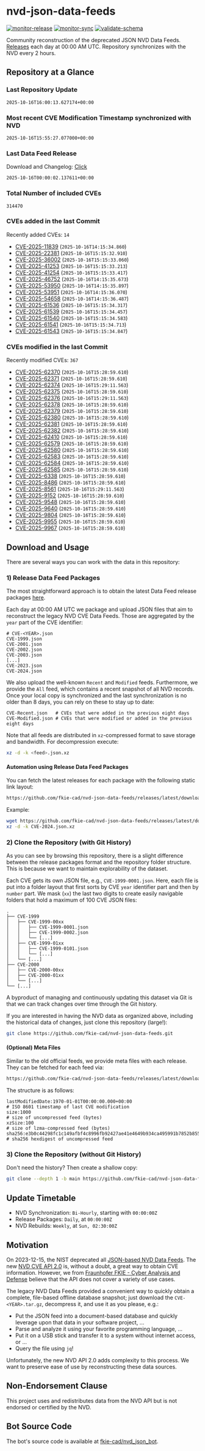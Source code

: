 # nvd-json-data-feeds

[![monitor-release](https://github.com/fkie-cad/nvd-json-data-feeds/actions/workflows/monitor_release.yml/badge.svg)](https://github.com/fkie-cad/nvd-json-data-feeds/actions/workflows/monitor_release.yml)
[![monitor-sync](https://github.com/fkie-cad/nvd-json-data-feeds/actions/workflows/monitor_sync.yml/badge.svg)](https://github.com/fkie-cad/nvd-json-data-feeds/actions/workflows/monitor_sync.yml)
[![validate-schema](https://github.com/fkie-cad/nvd-json-data-feeds/actions/workflows/validate_schema.yml/badge.svg)](https://github.com/fkie-cad/nvd-json-data-feeds/actions/workflows/validate_schema.yml)

Community reconstruction of the deprecated JSON NVD Data Feeds.
[Releases](https://github.com/fkie-cad/nvd-json-data-feeds/releases/latest) each day at 00:00 AM UTC.
Repository synchronizes with the NVD every 2 hours.

## Repository at a Glance

### Last Repository Update

```plain
2025-10-16T16:00:13.627174+00:00
```

### Most recent CVE Modification Timestamp synchronized with NVD

```plain
2025-10-16T15:55:27.077000+00:00
```

### Last Data Feed Release

Download and Changelog: [Click](https://github.com/fkie-cad/nvd-json-data-feeds/releases/latest)

```plain
2025-10-16T00:00:02.137611+00:00
```

### Total Number of included CVEs

```plain
314470
```

### CVEs added in the last Commit

Recently added CVEs: `14`

- [CVE-2025-11839](CVE-2025/CVE-2025-118xx/CVE-2025-11839.json) (`2025-10-16T14:15:34.860`)
- [CVE-2025-22381](CVE-2025/CVE-2025-223xx/CVE-2025-22381.json) (`2025-10-16T15:15:32.910`)
- [CVE-2025-36002](CVE-2025/CVE-2025-360xx/CVE-2025-36002.json) (`2025-10-16T15:15:33.060`)
- [CVE-2025-41253](CVE-2025/CVE-2025-412xx/CVE-2025-41253.json) (`2025-10-16T15:15:33.213`)
- [CVE-2025-41254](CVE-2025/CVE-2025-412xx/CVE-2025-41254.json) (`2025-10-16T15:15:33.417`)
- [CVE-2025-46752](CVE-2025/CVE-2025-467xx/CVE-2025-46752.json) (`2025-10-16T14:15:35.673`)
- [CVE-2025-53950](CVE-2025/CVE-2025-539xx/CVE-2025-53950.json) (`2025-10-16T14:15:35.897`)
- [CVE-2025-53951](CVE-2025/CVE-2025-539xx/CVE-2025-53951.json) (`2025-10-16T14:15:36.070`)
- [CVE-2025-54658](CVE-2025/CVE-2025-546xx/CVE-2025-54658.json) (`2025-10-16T14:15:36.487`)
- [CVE-2025-61536](CVE-2025/CVE-2025-615xx/CVE-2025-61536.json) (`2025-10-16T15:15:34.317`)
- [CVE-2025-61539](CVE-2025/CVE-2025-615xx/CVE-2025-61539.json) (`2025-10-16T15:15:34.457`)
- [CVE-2025-61540](CVE-2025/CVE-2025-615xx/CVE-2025-61540.json) (`2025-10-16T15:15:34.583`)
- [CVE-2025-61541](CVE-2025/CVE-2025-615xx/CVE-2025-61541.json) (`2025-10-16T15:15:34.713`)
- [CVE-2025-61543](CVE-2025/CVE-2025-615xx/CVE-2025-61543.json) (`2025-10-16T15:15:34.847`)


### CVEs modified in the last Commit

Recently modified CVEs: `367`

- [CVE-2025-62370](CVE-2025/CVE-2025-623xx/CVE-2025-62370.json) (`2025-10-16T15:28:59.610`)
- [CVE-2025-62371](CVE-2025/CVE-2025-623xx/CVE-2025-62371.json) (`2025-10-16T15:28:59.610`)
- [CVE-2025-62374](CVE-2025/CVE-2025-623xx/CVE-2025-62374.json) (`2025-10-16T15:29:11.563`)
- [CVE-2025-62375](CVE-2025/CVE-2025-623xx/CVE-2025-62375.json) (`2025-10-16T15:28:59.610`)
- [CVE-2025-62376](CVE-2025/CVE-2025-623xx/CVE-2025-62376.json) (`2025-10-16T15:29:11.563`)
- [CVE-2025-62378](CVE-2025/CVE-2025-623xx/CVE-2025-62378.json) (`2025-10-16T15:28:59.610`)
- [CVE-2025-62379](CVE-2025/CVE-2025-623xx/CVE-2025-62379.json) (`2025-10-16T15:28:59.610`)
- [CVE-2025-62380](CVE-2025/CVE-2025-623xx/CVE-2025-62380.json) (`2025-10-16T15:28:59.610`)
- [CVE-2025-62381](CVE-2025/CVE-2025-623xx/CVE-2025-62381.json) (`2025-10-16T15:28:59.610`)
- [CVE-2025-62382](CVE-2025/CVE-2025-623xx/CVE-2025-62382.json) (`2025-10-16T15:28:59.610`)
- [CVE-2025-62410](CVE-2025/CVE-2025-624xx/CVE-2025-62410.json) (`2025-10-16T15:28:59.610`)
- [CVE-2025-62579](CVE-2025/CVE-2025-625xx/CVE-2025-62579.json) (`2025-10-16T15:28:59.610`)
- [CVE-2025-62580](CVE-2025/CVE-2025-625xx/CVE-2025-62580.json) (`2025-10-16T15:28:59.610`)
- [CVE-2025-62583](CVE-2025/CVE-2025-625xx/CVE-2025-62583.json) (`2025-10-16T15:28:59.610`)
- [CVE-2025-62584](CVE-2025/CVE-2025-625xx/CVE-2025-62584.json) (`2025-10-16T15:28:59.610`)
- [CVE-2025-62585](CVE-2025/CVE-2025-625xx/CVE-2025-62585.json) (`2025-10-16T15:28:59.610`)
- [CVE-2025-6338](CVE-2025/CVE-2025-63xx/CVE-2025-6338.json) (`2025-10-16T15:28:59.610`)
- [CVE-2025-8486](CVE-2025/CVE-2025-84xx/CVE-2025-8486.json) (`2025-10-16T15:28:59.610`)
- [CVE-2025-8561](CVE-2025/CVE-2025-85xx/CVE-2025-8561.json) (`2025-10-16T15:29:11.563`)
- [CVE-2025-9152](CVE-2025/CVE-2025-91xx/CVE-2025-9152.json) (`2025-10-16T15:28:59.610`)
- [CVE-2025-9548](CVE-2025/CVE-2025-95xx/CVE-2025-9548.json) (`2025-10-16T15:28:59.610`)
- [CVE-2025-9640](CVE-2025/CVE-2025-96xx/CVE-2025-9640.json) (`2025-10-16T15:28:59.610`)
- [CVE-2025-9804](CVE-2025/CVE-2025-98xx/CVE-2025-9804.json) (`2025-10-16T15:28:59.610`)
- [CVE-2025-9955](CVE-2025/CVE-2025-99xx/CVE-2025-9955.json) (`2025-10-16T15:28:59.610`)
- [CVE-2025-9967](CVE-2025/CVE-2025-99xx/CVE-2025-9967.json) (`2025-10-16T15:28:59.610`)


## Download and Usage

There are several ways you can work with the data in this repository:

### 1) Release Data Feed Packages

The most straightforward approach is to obtain the latest Data Feed release packages [here](https://github.com/fkie-cad/nvd-json-data-feeds/releases/latest).

Each day at 00:00 AM UTC we package and upload JSON files that aim to reconstruct the legacy NVD CVE Data Feeds.
Those are aggregated by the `year` part of the CVE identifier:

```
# CVE-<YEAR>.json
CVE-1999.json
CVE-2001.json
CVE-2002.json
CVE-2003.json
[...]
CVE-2023.json
CVE-2024.json
```

We also upload the well-known `Recent` and `Modified` feeds.
Furthermore, we provide the `All` feed, which contains a recent snapshot of all NVD records.
Once your local copy is synchronized and the last synchronization is no older than 8 days, you can rely on these to stay up to date:

```plain
CVE-Recent.json   # CVEs that were added in the previous eight days
CVE-Modified.json # CVEs that were modified or added in the previous eight days
```

Note that all feeds are distributed in `xz`-compressed format to save storage and bandwidth.
For decompression execute:

```sh
xz -d -k <feed>.json.xz
```

#### Automation using Release Data Feed Packages

You can fetch the latest releases for each package with the following static link layout:

```sh
https://github.com/fkie-cad/nvd-json-data-feeds/releases/latest/download/CVE-<YEAR>.json.xz
```

Example:

```sh
wget https://github.com/fkie-cad/nvd-json-data-feeds/releases/latest/download/CVE-2024.json.xz
xz -d -k CVE-2024.json.xz
```

### 2) Clone the Repository (with Git History)

As you can see by browsing this repository, there is a slight difference between the release packages format and the repository folder structure.
This is because we want to maintain explorability of the dataset.

Each CVE gets its own JSON file, e.g., `CVE-1999-0001.json`.
Here, each file is put into a folder layout that first sorts by CVE `year` identifier part and then by `number` part.
We mask (`xx`) the last two digits to create easily navigable folders that hold a maximum of 100 CVE JSON files:

```plain
.
├── CVE-1999
│   ├── CVE-1999-00xx
│   │   ├── CVE-1999-0001.json
│   │   ├── CVE-1999-0002.json
│   │   └── [...]
│   ├── CVE-1999-01xx
│   │   ├── CVE-1999-0101.json
│   │   └── [...]
│   └── [...]
├── CVE-2000
│   ├── CVE-2000-00xx
│   ├── CVE-2000-01xx
│   └── [...]
└── [...]
```

A byproduct of managing and continuously updating this dataset via Git is that we can track changes over time through the Git history.

If you are interested in having the NVD data as organized above, including the historical data of changes, just clone this repository (large!):

```sh
git clone https://github.com/fkie-cad/nvd-json-data-feeds.git
```

#### (Optional) Meta Files

Similar to the old official feeds, we provide meta files with each release. They can be fetched for each feed via:

```sh
https://github.com/fkie-cad/nvd-json-data-feeds/releases/latest/download/CVE-<YEAR>.meta
```

The structure is as follows:

```plain
lastModifiedDate:1970-01-01T00:00:00.000+00:00                          # ISO 8601 timestamp of last CVE modification
size:1000                                                               # size of uncompressed feed (bytes)
xzSize:100                                                              # size of lzma-compressed feed (bytes)
sha256:e3b0c44298fc1c149afbf4c8996fb92427ae41e4649b934ca495991b7852b855 # sha256 hexdigest of uncompressed feed
```

### 3) Clone the Repository (without Git History)

Don't need the history? Then create a shallow copy:

```sh
git clone --depth 1 -b main https://github.com/fkie-cad/nvd-json-data-feeds.git
```


## Update Timetable

* NVD Synchronization: `Bi-Hourly`, starting with `00:00:00Z`
* Release Packages: `Daily`, at `00:00:00Z`
* NVD Rebuilds: `Weekly`, at `Sun, 02:30:00Z`


## Motivation

On 2023-12-15, the NIST deprecated all [JSON-based NVD Data Feeds](https://nvd.nist.gov/vuln/data-feeds#divRetirementBanner-1).
The new [NVD CVE API 2.0](https://nvd.nist.gov/developers/vulnerabilities) is, without a doubt, a great way to obtain CVE information.
However, we from [Fraunhofer FKIE - Cyber Analysis and Defense](https://www.fkie.fraunhofer.de/en/departments/cad.html) believe that the API does not cover a variety of use cases.

The legacy NVD Data Feeds provided a convenient way to quickly obtain a complete, file-based offline database snapshot; just download the `CVE-<YEAR>.tar.gz`, decompress it, and use it as you please, e.g.:

- Put the JSON feed into a document-based database and quickly leverage upon that data in your software project, ...
- Parse and analyze it using your favorite programming language, ...
- Put it on a USB stick and transfer it to a system without internet access, or ...
- Query the file using `jq`!

Unfortunately, the new NVD API 2.0 adds complexity to this process.
We want to preserve ease of use by reconstructing these data sources.

## Non-Endorsement Clause

This project uses and redistributes data from the NVD API but is not endorsed or certified by the NVD.

## Bot Source Code

The bot's source code is available at [fkie-cad/nvd\_json\_bot](https://github.com/fkie-cad/nvd_json_bot).